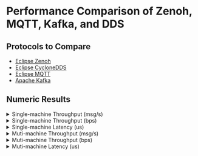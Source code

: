 # Performance Comparison of Zenoh, MQTT, Kafka, and DDS

## Protocols to Compare

- [Eclipse Zenoh](./zenoh)
- [Eclipse CycloneDDS](./cyclonedds)
- [Eclipse MQTT](./mqtt)
- [Apache Kafka](./kafka)

## Numeric Results

<details>
  <summary>Single-machine Throughput (msg/s)</summary>

  | Payload size   | CycloneDDS       | Kafka          | MQTT           | Zenoh P2P       | Zenoh brokered   |
  |:---------------|:-----------------|:---------------|:---------------|:----------------|:-----------------|
  | 8 B            | 2.3 M ± 1.2 K    | 61.6 K ± 724.5 | 34.2 K ± 1.0 K | 4.3 M ± 7.4 K   | 3.0 M ± 28.3 K   |
  | 16 B           | 2.5 M ± 3.1 K    | 62.5 K ± 1.3 K | 34.1 K ± 1.9 K | 4.2 M ± 2.2 K   | 2.9 M ± 16.4 K   |
  | 32 B           | 2.3 M ± 7.7 K    | 61.1 K ± 1.2 K | 34.2 K ± 292.1 | 4.2 M ± 4.4 K   | 2.9 M ± 28.3 K   |
  | 64 B           | 2.1 M ± 5.4 K    | 61.6 K ± 618.0 | 35.1 K ± 185.1 | 4.1 M ± 2.8 K   | 2.8 M ± 42.0 K   |
  | 128 B          | 1.9 M ± 68.1 K   | 59.4 K ± 809.5 | 34.8 K ± 1.8 K | 3.9 M ± 7.4 K   | 2.6 M ± 61.5 K   |
  | 256 B          | 1.8 M ± 3.3 K    | 58.7 K ± 1.2 K | 33.9 K ± 1.1 K | 3.8 M ± 23.3 K  | 2.4 M ± 68.7 K   |
  | 512 B          | 1.5 M ± 85.9 K   | 57.1 K ± 1.7 K | 34.1 K ± 661.1 | 3.5 M ± 2.2 K   | 2.1 M ± 68.5 K   |
  | 1 KiB          | 1.3 M ± 4.5 K    | 57.3 K ± 1.6 K | 37.9 K ± 401.9 | 3.1 M ± 7.1 K   | 1.7 M ± 69.6 K   |
  | 2 KiB          | 895.5 K ± 2.0 K  | 53.2 K ± 2.0 K | 37.7 K ± 236.1 | 2.5 M ± 3.8 K   | 1.4 M ± 55.8 K   |
  | 4 KiB          | 546.4 K ± 12.7 K | 47.6 K ± 1.5 K | 38.1 K ± 396.0 | 1.8 M ± 45.5 K  | 846.6 K ± 25.1 K |
  | 8 KiB          | 246.2 K ± 700.7  | 40.9 K ± 832.5 | 36.3 K ± 103.8 | 1.0 M ± 7.0 K   | 560.1 K ± 24.7 K |
  | 16 KiB         | 127.1 K ± 693.1  | 32.1 K ± 474.7 | 36.7 K ± 311.1 | 452.0 K ± 7.5 K | 276.3 K ± 8.3 K  |
  | 32 KiB         | 88.2 K ± 559.0   | 13.8 K ± 3.3 K | 29.1 K ± 9.9 K | 190.6 K ± 2.9 K | 130.4 K ± 2.9 K  |
  | 64 KiB         | 48.1 K ± 1.0 K   | 6.9 K ± 785.6  | 423.9  ± 24.8  | 83.8 K ± 1.2 K  | 63.9 K ± 2.9 K   |
  | 128 KiB        | 22.5 K ± 439.4   | 3.2 K ± 244.2  | 170.8  ± 8.0   | 46.6 K ± 1.1 K  | 37.7 K ± 1.5 K   |
  | 256 KiB        | 12.3 K ± 33.5    | 1.7 K ± 114.6  | 155.0  ± 13.4  | 24.3 K ± 291.0  | 18.9 K ± 903.2   |
  | 512 KiB        | 5.6 K ± 16.6     | 800.9  ± 108.6 | 149.4  ± 11.5  | 12.3 K ± 112.0  | 8.5 K ± 276.9    |
  | 1 MiB          | 2.1 K ± 2.8      | N/A            | 72.5  ± 8.3    | 6.3 K ± 139.2   | 4.0 K ± 66.3     |
  | 2 MiB          | 1.2 K ± 3.2      | N/A            | 43.0  ± 1.3    | 3.3 K ± 29.3    | 1.9 K ± 53.1     |
  | 4 MiB          | 606.4  ± 0.7     | N/A            | 23.5  ± 0.5    | 1.5 K ± 24.7    | 890.7  ± 14.2    |
  | 8 MiB          | 293.5  ± 0.7     | N/A            | 7.9  ± 1.1     | 676.7  ± 1.2    | 361.1  ± 3.7     |
  | 16 MiB         | 130.9  ± 2.6     | N/A            | 3.9  ± 0.4     | 377.1  ± 16.2   | 173.8  ± 2.7     |
  | 32 MiB         | 33.9  ± 0.5      | N/A            | 2.3  ± 0.8     | 223.8  ± 13.2   | 90.9  ± 4.1      |
  | 64 MiB         | 17.4  ± 0.6      | N/A            | 0.9  ± 0.2     | 96.9  ± 2.0     | 49.1  ± 1.6      |
  | 128 MiB        | 11.2  ± 0.4      | N/A            | N/A            | 42.1  ± 1.3     | 21.6  ± 0.8      |
  | 256 MiB        | 5.7  ± 0.5       | N/A            | N/A            | 20.9  ± 0.6     | 11.2  ± 0.8      |
  | 512 MiB        | 2.9  ± 0.3       | N/A            | N/A            | 12.9  ± 0.8     | 6.0  ± 0.5       |

</details>

<details>
  <summary>Single-machine Throughput (bps)</summary>

  | Payload size   | CycloneDDS        | Kafka            | MQTT              | Zenoh P2P         | Zenoh brokered   |
  |:---------------|:------------------|:-----------------|:------------------|:------------------|:-----------------|
  | 8 B            | 147.0 M ± 76.3 K  | 3.9 M ± 46.4 K   | 2.2 M ± 67.1 K    | 274.2 M ± 475.0 K | 189.4 M ± 1.8 M  |
  | 16 B           | 318.6 M ± 396.4 K | 8.0 M ± 164.5 K  | 4.4 M ± 244.2 K   | 537.5 M ± 275.4 K | 373.9 M ± 2.1 M  |
  | 32 B           | 598.0 M ± 2.0 M   | 15.6 M ± 308.2 K | 8.8 M ± 74.8 K    | 1.1 G ± 1.1 M     | 734.2 M ± 7.2 M  |
  | 64 B           | 1.1 G ± 2.8 M     | 31.5 M ± 316.4 K | 18.0 M ± 94.8 K   | 2.1 G ± 1.4 M     | 1.4 G ± 21.5 M   |
  | 128 B          | 1.9 G ± 69.7 M    | 60.8 M ± 828.9 K | 35.6 M ± 1.9 M    | 4.0 G ± 7.6 M     | 2.7 G ± 63.0 M   |
  | 256 B          | 3.6 G ± 6.9 M     | 120.3 M ± 2.5 M  | 69.4 M ± 2.3 M    | 7.8 G ± 47.6 M    | 4.9 G ± 140.6 M  |
  | 512 B          | 6.2 G ± 351.9 M   | 233.9 M ± 7.0 M  | 139.6 M ± 2.7 M   | 14.5 G ± 9.0 M    | 8.7 G ± 280.7 M  |
  | 1 KiB          | 10.3 G ± 36.5 M   | 469.7 M ± 13.0 M | 310.5 M ± 3.3 M   | 25.2 G ± 58.5 M   | 14.2 G ± 570.4 M |
  | 2 KiB          | 14.7 G ± 33.4 M   | 871.7 M ± 32.9 M | 617.1 M ± 3.9 M   | 40.6 G ± 61.5 M   | 23.0 G ± 913.8 M |
  | 4 KiB          | 17.9 G ± 414.8 M  | 1.6 G ± 50.7 M   | 1.2 G ± 13.0 M    | 59.2 G ± 1.5 G    | 27.7 G ± 823.7 M |
  | 8 KiB          | 16.1 G ± 45.9 M   | 2.7 G ± 54.6 M   | 2.4 G ± 6.8 M     | 67.0 G ± 458.0 M  | 36.7 G ± 1.6 G   |
  | 16 KiB         | 16.7 G ± 90.8 M   | 4.2 G ± 62.2 M   | 4.8 G ± 40.8 M    | 59.2 G ± 979.9 M  | 36.2 G ± 1.1 G   |
  | 32 KiB         | 23.1 G ± 146.5 M  | 3.6 G ± 876.3 M  | 7.6 G ± 2.6 G     | 50.0 G ± 771.9 M  | 34.2 G ± 752.6 M |
  | 64 KiB         | 25.2 G ± 535.0 M  | 3.6 G ± 411.9 M  | 222.2 M ± 13.0 M  | 44.0 G ± 620.8 M  | 33.5 G ± 1.5 G   |
  | 128 KiB        | 23.6 G ± 460.7 M  | 3.3 G ± 256.1 M  | 179.1 M ± 8.4 M   | 48.9 G ± 1.1 G    | 39.5 G ± 1.5 G   |
  | 256 KiB        | 25.8 G ± 70.2 M   | 3.5 G ± 240.4 M  | 325.0 M ± 28.1 M  | 51.0 G ± 610.3 M  | 39.7 G ± 1.9 G   |
  | 512 KiB        | 23.6 G ± 69.7 M   | 3.4 G ± 455.4 M  | 626.5 M ± 48.2 M  | 51.5 G ± 469.8 M  | 35.8 G ± 1.2 G   |
  | 1 MiB          | 17.9 G ± 23.7 M   | N/A              | 608.1 M ± 69.6 M  | 53.2 G ± 1.2 G    | 33.3 G ± 556.1 M |
  | 2 MiB          | 20.2 G ± 53.2 M   | N/A              | 721.4 M ± 21.7 M  | 55.1 G ± 491.0 M  | 31.5 G ± 890.6 M |
  | 4 MiB          | 20.3 G ± 23.1 M   | N/A              | 788.5 M ± 17.9 M  | 49.2 G ± 827.7 M  | 29.9 G ± 475.7 M |
  | 8 MiB          | 19.7 G ± 49.1 M   | N/A              | 528.4 M ± 75.5 M  | 45.4 G ± 82.6 M   | 24.2 G ± 250.3 M |
  | 16 MiB         | 17.6 G ± 345.3 M  | N/A              | 520.1 M ± 47.5 M  | 50.6 G ± 2.2 G    | 23.3 G ± 357.7 M |
  | 32 MiB         | 9.1 G ± 125.7 M   | N/A              | 613.6 M ± 202.9 M | 60.1 G ± 3.5 G    | 24.4 G ± 1.1 G   |
  | 64 MiB         | 9.3 G ± 321.6 M   | N/A              | 492.1 M ± 109.6 M | 52.0 G ± 1.1 G    | 26.3 G ± 876.2 M |
  | 128 MiB        | 12.0 G ± 448.1 M  | N/A              | N/A               | 45.2 G ± 1.4 G    | 23.2 G ± 856.8 M |
  | 256 MiB        | 12.2 G ± 1.0 G    | N/A              | N/A               | 45.0 G ± 1.3 G    | 24.1 G ± 1.6 G   |
  | 512 MiB        | 12.4 G ± 1.4 G    | N/A              | N/A               | 55.5 G ± 3.4 G    | 25.7 G ± 2.1 G   |

</details>

<details>
  <summary>Single-machine Latency (us)</summary>

  | Frequency (HZ)   | CycloneDDS   | Kafka         | MQTT             | Ping       | Zenoh P2P   | Zenoh brokered   | Zenoh-pico P2P (UDP)    |
  |:-----------------|:-------------|:--------------|:-----------------|:-----------|:------------|:-----------------|:------------------------|
  | 1                | 95.3 ± 13.2  | 1124.6 ± 79.5 | 5748.0 ± 16143.9 | 20.4 ± 0.4 | 63.2 ± 1.4  | 114.8 ± 21.4     | 24.5 ± 0.1              |
  | 10               | 93.3 ± 15.8  | 878.3 ± 149.1 | 164.5 ± 19.1     | 20.3 ± 0.7 | 65.5 ± 3.2  | 126.2 ± 20.7     | 24.4 ± 0.3              |
  | 100              | 88.9 ± 18.7  | 227.4 ± 80.7  | 154.3 ± 15.9     | 20.3 ± 0.6 | 48.3 ± 3.4  | 72.5 ± 5.9       | 23.7 ± 0.8              |
  | 1 K              | 10.0 ± 0.4   | 93.3 ± 34.8   | 30.8 ± 0.9       | 0.9 ± 0.2  | 20.7 ± 1.7  | 38.8 ± 3.9       | 7.3 ± 0.4               |
  | 10 K             | 8.3 ± 0.7    | 76.9 ± 18.9   | 28.6 ± 1.8       | 0.9 ± 0.2  | 18.0 ± 1.4  | 35.5 ± 2.3       | 6.7 ± 1.5               |
  | 100 K            | 8.0 ± 0.3    | 68.8 ± 16.6   | 27.9 ± 2.0       | 0.9 ± 0.2  | 16.3 ± 1.4  | 31.9 ± 1.7       | 5.9 ± 13.2              |
  | 1 M              | 7.9 ± 0.4    | 73.1 ± 15.5   | 27.7 ± 2.8       | 0.9 ± 0.2  | 14.0 ± 0.9  | 31.3 ± 2.1       | 4.8 ± 1.0               |
  | Inf              | 7.9 ± 0.5    | 72.9 ± 15.6   | 27.0 ± 2.7       | 0.9 ± 0.2  | 10.0 ± 0.3  | 21.5 ± 1.4       | 4.9 ± 12.8              |

</details>

<details>
  <summary>Muti-machine Throughput (msg/s)</summary>

  | Payload size   | CycloneDDS       | Kafka          | MQTT           | Zenoh P2P        | Zenoh brokered   |
  |:---------------|:-----------------|:---------------|:---------------|:-----------------|:-----------------|
  | 8 B            | 2.1 M ± 5.8 K    | 67.4 K ± 959.3 | 32.7 K ± 1.1 K | 4.1 M ± 8.6 K    | 3.0 M ± 9.6 K    |
  | 16 B           | 2.1 M ± 3.8 K    | 72.3 K ± 782.2 | 34.3 K ± 636.1 | 4.2 M ± 2.5 K    | 2.9 M ± 3.1 K    |
  | 32 B           | 2.1 M ± 8.0 K    | 73.6 K ± 1.2 K | 33.8 K ± 2.1 K | 4.0 M ± 8.1 K    | 2.9 M ± 18.8 K   |
  | 64 B           | 1.8 M ± 6.0 K    | 72.3 K ± 1.2 K | 34.3 K ± 274.4 | 3.9 M ± 123.0 K  | 2.8 M ± 21.5 K   |
  | 128 B          | 1.6 M ± 26.4 K   | 70.7 K ± 757.6 | 34.4 K ± 485.6 | 3.8 M ± 15.0 K   | 2.5 M ± 2.4 K    |
  | 256 B          | 1.4 M ± 19.5 K   | 63.8 K ± 1.2 K | 35.0 K ± 400.0 | 3.5 M ± 10.2 K   | 2.3 M ± 21.4 K   |
  | 512 B          | 1.1 M ± 15.3 K   | 63.3 K ± 1.6 K | 33.5 K ± 654.2 | 3.1 M ± 10.3 K   | 2.0 M ± 25.1 K   |
  | 1 KiB          | 860.1 K ± 17.1 K | 58.5 K ± 1.6 K | 34.7 K ± 2.4 K | 2.4 M ± 29.4 K   | 1.3 M ± 78.7 K   |
  | 2 KiB          | 579.6 K ± 5.5 K  | 58.5 K ± 1.8 K | 36.6 K ± 1.5 K | 1.7 M ± 2.7 K    | 1.1 M ± 97.0 K   |
  | 4 KiB          | 338.4 K ± 4.7 K  | 49.7 K ± 2.1 K | 36.0 K ± 340.2 | 1.1 M ± 1.3 K    | 745.1 K ± 16.2 K |
  | 8 KiB          | 194.6 K ± 2.5 K  | 43.9 K ± 2.4 K | 34.0 K ± 201.3 | 463.4 K ± 13.8 K | 404.3 K ± 21.6 K |
  | 16 KiB         | 102.0 K ± 878.8  | 33.5 K ± 2.3 K | 35.1 K ± 554.7 | 349.6 K ± 3.4 K  | 206.3 K ± 712.8  |
  | 32 KiB         | 53.0 K ± 554.5   | 17.5 K ± 4.3 K | 32.7 K ± 425.1 | 155.3 K ± 5.6 K  | 91.4 K ± 1.3 K   |
  | 64 KiB         | 27.5 K ± 457.0   | 7.2 K ± 2.0 K  | 257.6  ± 123.1 | 79.9 K ± 100.3   | 51.8 K ± 1.2 K   |
  | 128 KiB        | 12.8 K ± 153.4   | 3.3 K ± 572.3  | 70.4  ± 60.5   | 42.3 K ± 938.9   | 32.8 K ± 430.8   |
  | 256 KiB        | 6.7 K ± 88.6     | 1.8 K ± 408.3  | 29.6  ± 33.0   | 22.8 K ± 286.4   | 15.8 K ± 825.7   |
  | 512 KiB        | 3.4 K ± 49.6     | 998.2  ± 290.4 | 6.9  ± 7.5     | 11.7 K ± 148.6   | 7.0 K ± 116.7    |
  | 1 MiB          | 1.4 K ± 33.5     | N/A            | 7.0  ± 8.4     | 6.0 K ± 78.3     | 3.6 K ± 42.8     |
  | 2 MiB          | 745.9  ± 7.7     | N/A            | 3.9  ± 3.1     | 2.5 K ± 451.4    | 1.9 K ± 69.7     |
  | 4 MiB          | 373.7  ± 3.8     | N/A            | 0.8  ± 0.3     | 1.0 K ± 187.4    | 919.9  ± 7.6     |
  | 8 MiB          | 191.2  ± 2.0     | N/A            | 0.8  ± 0.4     | 707.3  ± 15.9    | 405.4  ± 3.6     |
  | 16 MiB         | 92.9  ± 0.8      | N/A            | 0.9  ± 0.2     | 272.6  ± 23.3    | 193.0  ± 1.7     |
  | 32 MiB         | 27.4  ± 0.5      | N/A            | N/A            | 139.8  ± 3.6     | 77.7  ± 5.6      |
  | 64 MiB         | 13.9  ± 0.3      | N/A            | 0.2  ± 0.0     | 67.8  ± 0.4      | 36.2  ± 0.9      |
  | 128 MiB        | 9.2  ± 0.4       | N/A            | N/A            | 36.3  ± 0.6      | 18.5  ± 0.5      |
  | 256 MiB        | 4.6  ± 0.5       | N/A            | N/A            | 17.1  ± 0.3      | 8.3  ± 0.7       |
  | 512 MiB        | 2.3  ± 0.5       | N/A            | N/A            | 8.6  ± 0.5       | 4.1  ± 0.5       |

</details>


<details>
  <summary>Muti-machine Throughput (bps)</summary>

  | Payload size   | CycloneDDS        | Kafka            | MQTT             | Zenoh P2P         | Zenoh brokered    |
  |:---------------|:------------------|:-----------------|:-----------------|:------------------|:------------------|
  | 8 B            | 136.6 M ± 371.2 K | 4.3 M ± 61.4 K   | 2.1 M ± 68.0 K   | 264.1 M ± 548.2 K | 192.4 M ± 617.1 K |
  | 16 B           | 267.8 M ± 482.7 K | 9.3 M ± 100.1 K  | 4.4 M ± 81.4 K   | 541.5 M ± 320.6 K | 374.9 M ± 399.6 K |
  | 32 B           | 527.9 M ± 2.0 M   | 18.9 M ± 305.6 K | 8.7 M ± 539.2 K  | 1.0 G ± 2.1 M     | 735.7 M ± 4.8 M   |
  | 64 B           | 937.8 M ± 3.1 M   | 37.0 M ± 595.8 K | 17.5 M ± 140.5 K | 2.0 G ± 63.0 M    | 1.4 G ± 11.0 M    |
  | 128 B          | 1.6 G ± 27.0 M    | 72.4 M ± 775.8 K | 35.3 M ± 497.2 K | 3.9 G ± 15.3 M    | 2.6 G ± 2.5 M     |
  | 256 B          | 2.9 G ± 39.9 M    | 130.7 M ± 2.4 M  | 71.7 M ± 819.2 K | 7.2 G ± 20.9 M    | 4.8 G ± 43.8 M    |
  | 512 B          | 4.6 G ± 62.6 M    | 259.2 M ± 6.5 M  | 137.2 M ± 2.7 M  | 12.5 G ± 42.2 M   | 8.4 G ± 102.8 M   |
  | 1 KiB          | 7.0 G ± 140.1 M   | 479.5 M ± 13.5 M | 284.1 M ± 19.5 M | 20.1 G ± 241.1 M  | 11.0 G ± 645.0 M  |
  | 2 KiB          | 9.5 G ± 90.3 M    | 959.0 M ± 29.0 M | 599.2 M ± 24.5 M | 28.0 G ± 45.0 M   | 17.5 G ± 1.6 G    |
  | 4 KiB          | 11.1 G ± 153.1 M  | 1.6 G ± 67.5 M   | 1.2 G ± 11.1 M   | 36.9 G ± 41.1 M   | 24.4 G ± 531.0 M  |
  | 8 KiB          | 12.8 G ± 166.5 M  | 2.9 G ± 155.7 M  | 2.2 G ± 13.2 M   | 30.4 G ± 902.2 M  | 26.5 G ± 1.4 G    |
  | 16 KiB         | 13.4 G ± 115.2 M  | 4.4 G ± 302.4 M  | 4.6 G ± 72.7 M   | 45.8 G ± 443.8 M  | 27.0 G ± 93.4 M   |
  | 32 KiB         | 13.9 G ± 145.4 M  | 4.6 G ± 1.1 G    | 8.6 G ± 111.4 M  | 40.7 G ± 1.5 G    | 24.0 G ± 343.5 M  |
  | 64 KiB         | 14.4 G ± 239.6 M  | 3.8 G ± 1.1 G    | 135.1 M ± 64.5 M | 41.9 G ± 52.6 M   | 27.1 G ± 620.8 M  |
  | 128 KiB        | 13.4 G ± 160.9 M  | 3.5 G ± 600.1 M  | 73.8 M ± 63.4 M  | 44.4 G ± 984.5 M  | 34.4 G ± 451.7 M  |
  | 256 KiB        | 14.1 G ± 185.9 M  | 3.8 G ± 856.3 M  | 62.1 M ± 69.1 M  | 47.8 G ± 600.6 M  | 33.0 G ± 1.7 G    |
  | 512 KiB        | 14.3 G ± 208.0 M  | 4.2 G ± 1.2 G    | 28.8 M ± 31.5 M  | 49.0 G ± 623.4 M  | 29.5 G ± 489.5 M  |
  | 1 MiB          | 12.1 G ± 281.3 M  | N/A              | 58.7 M ± 70.9 M  | 50.5 G ± 656.5 M  | 29.9 G ± 359.1 M  |
  | 2 MiB          | 12.5 G ± 129.4 M  | N/A              | 65.0 M ± 52.6 M  | 41.3 G ± 7.6 G    | 31.3 G ± 1.2 G    |
  | 4 MiB          | 12.5 G ± 126.0 M  | N/A              | 28.0 M ± 9.7 M   | 34.4 G ± 6.3 G    | 30.9 G ± 254.2 M  |
  | 8 MiB          | 12.8 G ± 132.8 M  | N/A              | 50.3 M ± 23.7 M  | 47.5 G ± 1.1 G    | 27.2 G ± 238.6 M  |
  | 16 MiB         | 12.5 G ± 113.9 M  | N/A              | 117.4 M ± 33.6 M | 36.6 G ± 3.1 G    | 25.9 G ± 231.4 M  |
  | 32 MiB         | 7.4 G ± 133.6 M   | N/A              | N/A              | 37.5 G ± 975.0 M  | 20.9 G ± 1.5 G    |
  | 64 MiB         | 7.4 G ± 186.1 M   | N/A              | 120.8 M ± 19.0 M | 36.4 G ± 237.3 M  | 19.5 G ± 480.3 M  |
  | 128 MiB        | 9.9 G ± 448.1 M   | N/A              | N/A              | 39.0 G ± 622.8 M  | 19.8 G ± 544.1 M  |
  | 256 MiB        | 9.9 G ± 1.1 G     | N/A              | N/A              | 36.8 G ± 744.3 M  | 17.9 G ± 1.4 G    |
  | 512 MiB        | 9.9 G ± 2.0 G     | N/A              | N/A              | 37.1 G ± 2.1 G    | 17.5 G ± 2.3 G    |

</details>


<details>
  <summary>Muti-machine Latency (us)</summary>

  | Frequency (HZ)   | CycloneDDS   | Kafka          | MQTT           | Ping         | Zenoh P2P    | Zenoh brokered   | Zenoh-pico P2P (UDP)    |
  |:-----------------|:-------------|:---------------|:---------------|:-------------|:-------------|:-----------------|:------------------------|
  | 1                | 439.5 ± 53.9 | 1420.8 ± 212.3 | 50585.4 ± 30.6 | 282.4 ± 33.6 | 158.4 ± 27.6 | 640.7 ± 126.2    | 89.2 ± 13.0             |
  | 10               | 305.3 ± 58.9 | 1521.6 ± 273.3 | 668.6 ± 66.4   | 282.4 ± 24.0 | 155.6 ± 25.0 | 642.1 ± 125.2    | 95.0 ± 14.3             |
  | 100              | 427.0 ± 53.6 | 641.6 ± 104.7  | 810.2 ± 61.3   | 249.0 ± 19.1 | 87.2 ± 8.3   | 161.3 ± 6.1      | 88.0 ± 12.3             |
  | 1 K              | 30.9 ± 0.7   | 97.6 ± 35.3    | 47.0 ± 6.2     | 8.3 ± 0.5    | 28.8 ± 1.6   | 52.6 ± 2.3       | 16.2 ± 0.7              |
  | 10 K             | 34.9 ± 0.3   | 83.5 ± 17.7    | 45.3 ± 2.6     | 6.6 ± 0.5    | 26.7 ± 1.6   | 49.8 ± 2.1       | 15.7 ± 2.2              |
  | 100 K            | 34.7 ± 0.5   | 86.2 ± 19.3    | 45.4 ± 2.0     | 6.6 ± 0.5    | 24.7 ± 1.6   | 48.7 ± 2.0       | 14.2 ± 2.5              |
  | 1 M              | 30.0 ± 0.7   | 87.4 ± 22.4    | 45.4 ± 6.7     | 6.7 ± 0.5    | 24.7 ± 1.9   | 48.0 ± 2.0       | 12.7 ± 2.9              |
  | Inf              | 37.8 ± 8.0   | 84.4 ± 18.4    | 45.2 ± 6.0     | 6.7 ± 0.5    | 16.2 ± 0.7   | 40.8 ± 2.4       | 12.7 ± 2.5              |

</details>

